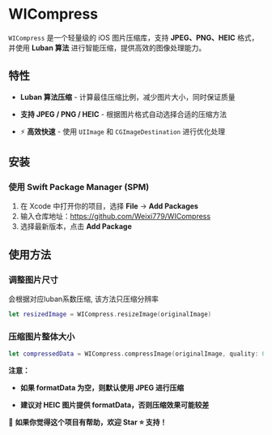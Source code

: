 # WICompress

`WICompress` 是一个轻量级的 iOS 图片压缩库，支持 **JPEG、PNG、HEIC** 格式，并使用 **Luban 算法** 进行智能压缩，提供高效的图像处理能力。

## 特性

* **Luban 算法压缩** - 计算最佳压缩比例，减少图片大小，同时保证质量

* **支持 JPEG / PNG / HEIC** - 根据图片格式自动选择合适的压缩方法

* ⚡ **高效快速** - 使用 `UIImage` 和 `CGImageDestination` 进行优化处理

## 安装

### **使用 Swift Package Manager (SPM)**

1. 在 Xcode 中打开你的项目，选择 **File** → **Add Packages**
2. 输入仓库地址：https://github.com/Weixi779/WICompress
3. 选择最新版本，点击 **Add Package**

## 使用方法

### 调整图片尺寸

会根据对应luban系数压缩, 该方法只压缩分辨率

```swift
let resizedImage = WICompress.resizeImage(originalImage)
```

### 压缩图片整体大小

```swift
let compressedData = WICompress.compressImage(originalImage, quality: 0.7, formatData: imageData)
```

**注意：**

* **如果 formatData 为空，则默认使用 JPEG 进行压缩**

* **建议对 HEIC 图片提供 formatData，否则压缩效果可能较差**



📢 **如果你觉得这个项目有帮助，欢迎 Star ⭐️ 支持！**